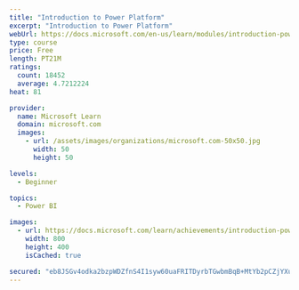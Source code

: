 ```yaml
---
title: "Introduction to Power Platform"
excerpt: "Introduction to Power Platform"
webUrl: https://docs.microsoft.com/en-us/learn/modules/introduction-power-platform/
type: course
price: Free
length: PT21M
ratings:
  count: 18452
  average: 4.7212224
heat: 81

provider:
  name: Microsoft Learn
  domain: microsoft.com
  images:
    - url: /assets/images/organizations/microsoft.com-50x50.jpg
      width: 50
      height: 50

levels:
  - Beginner

topics:
  - Power BI

images:
  - url: https://docs.microsoft.com/learn/achievements/introduction-power-platform-social.png
    width: 800
    height: 400
    isCached: true

secured: "eb8JSGv4odka2bzpWDZfnS4I1syw60uaFRITDyrbTGwbmBqB+MtYb2pCZjYXuQVmTBaN5Sl7rY+/HITtafBjsh7I/L/whmU5gPEY924qAUExb7dOiv6/m2nEEY8pVjxyogDaLJMsJpIEYsuKH3a0SgFx5pdXewU5LekIEqSGJbfH6AFOGm//B57tmemA/IYFNeMk8qBjk7lR8J9an1rT5FDBXiXkx0SUl0NfXc7Hadi7paZgzZ0GJOZlRGuUVnwSQIVSbU0Ya8HKi2Ag54VNJcsqJfvyw1g3z62mWaSsDK08Bn0zoXuelmFmMmUizaAtLnvTMOlNLng8VdLmbxl6dRVqbhxmoAP3qXVpPhrSjTMyQ0dM6FW/dT2WyqSCMwiPUKB06YcwoUbdZ+k1NY7Em8bVZR80kGUE8aboPW9GpdVfqVa6vgYtmCEvYEiKh2qO;FdICL/uMkrWvZmK4q1KCCw=="
---
```


